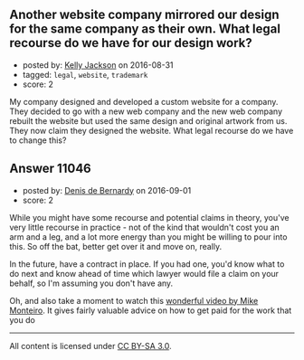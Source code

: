 ## Another website company mirrored our design for the same company as their own. What legal recourse do we have for our design work?

- posted by: [Kelly Jackson](https://stackexchange.com/users/9110108/kelly-jackson) on 2016-08-31
- tagged: `legal`, `website`, `trademark`
- score: 2

My company designed and developed a custom website for a company. They decided to go with a new web company and the new web company rebuilt the website but used the same design and original artwork from us. They now claim they designed the website. What legal recourse do we have to change this?


## Answer 11046

- posted by: [Denis de Bernardy](https://stackexchange.com/users/182468/denis-de-bernardy) on 2016-09-01
- score: 2

While you might have some recourse and potential claims in theory, you've very little recourse in practice - not of the kind that wouldn't cost you an arm and a leg, and a lot more energy than you might be willing to pour into this. So off the bat, better get over it and move on, really.

In the future, have a contract in place. If you had one, you'd know what to do next and know ahead of time which lawyer would file a claim on your behalf, so I'm assuming you don't have any.

Oh, and also take a moment to watch this [wonderful video by Mike Monteiro](https://www.youtube.com/watch?v=jVkLVRt6c1U). It gives fairly valuable advice on how to get paid for the work that you do





---

All content is licensed under [CC BY-SA 3.0](https://creativecommons.org/licenses/by-sa/3.0/).
